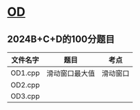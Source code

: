# [OD](https://sars2025.blog.csdn.net/article/details/124204594)

## 2024B+C+D的100分题目

| 文件名字 | 题目           | 考点     |
| -------- | -------------- | -------- |
| OD1.cpp  | 滑动窗口最大值 | 滑动窗口 |
| OD2.cpp  |                |          |
| OD3.cpp  |                |          |
